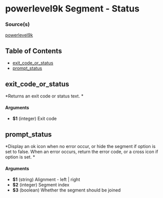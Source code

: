 # powerlevel9k Segment - Status


### Source(s)

[powerlevel9k](https://github.com/bhilburn/powerlevel9k)

## Table of Contents

- [exit_code_or_status](#exit_code_or_status)
- [prompt_status](#prompt_status)

## exit_code_or_status
*Returns an exit code or status text. *

#### Arguments

- **$1** (integer) Exit code


## prompt_status
*Display an ok icon when no error occur, or hide the segment if option is set to false. When an error occurs, return the error code, or a cross icon if option is set. *

#### Arguments

- **$1** (string) Alignment - left | right
- **$2** (integer) Segment index
- **$3** (boolean) Whether the segment should be joined


